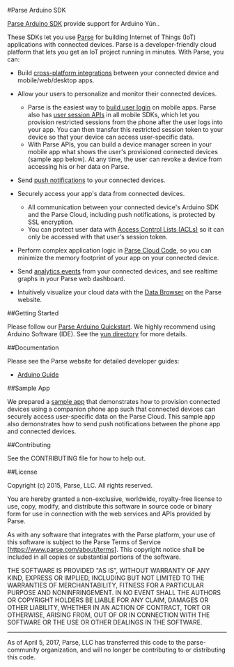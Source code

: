 #Parse Arduino SDK

[Parse Arduino SDK](https://www.parse.com/products/iot) provide support for Arduino Yún..

These SDKs let you use [Parse](https://www.parse.com/) for building Internet of Things (IoT) applications with connected devices.  Parse is a developer-friendly cloud platform that lets you get an IoT project running in minutes.   With Parse, you can:

* Build [cross-platform integrations](https://www.parse.com/products) between your connected device and mobile/web/desktop apps.

* Allow your users to personalize and monitor their connected devices.
    * Parse is the easiest way to [build user login](https://www.parse.com/docs/ios_guide#ui-login/iOS) on mobile apps.  Parse also has [user session APIs](https://www.parse.com/docs/ios_guide#sessions/iOS) in all mobile SDKs, which let you provision restricted sessions from the phone after the user logs into your app.  You can then transfer this restricted session token to your device so that your device can access user-specific data.
    * With Parse APIs, you can build a device manager screen in your mobile app what shows the user's provisioned connected devices (sample app below).  At any time, the user can revoke a device from accessing his or her data on Parse.

* Send [push notifications](https://www.parse.com/products/push) to your connected devices.

* Securely access your app's data from connected devices.
    * All communication between your connected device's Arduino SDK and the Parse Cloud, including push notifications, is protected by SSL encryption.
    * You can protect user data with [Access Control Lists (ACLs)](https://www.parse.com/docs/data#security-objects) so it can only be accessed with that user's session token.

* Perform complex application logic in [Parse Cloud Code](https://www.parse.com/docs/cloud_code_guide), so you can minimize the memory footprint of your app on your connected device.

* Send [analytics events](https://www.parse.com/products/analytics) from your connected devices, and see realtime graphs in your Parse web dashboard.

* Intuitively visualize your cloud data with the [Data Browser](http://blog.parse.com/2012/12/20/the-new-data-browser-2/) on the Parse website.

##Getting Started

Please follow our [Parse Arduino Quickstart](https://www.parse.com/apps/quickstart#embedded/arduinoyun).  We highly recommend using Arduino Software (IDE).  See the [yun directory](/yun) for more details.


##Documentation

Please see the Parse website for detailed developer guides:

* [Arduino Guide](https://www.parse.com/docs/arduino_guide)

##Sample App

We prepared a [sample app](https://github.com/ParsePlatform/Anydevice) that demonstrates how to provision connected devices using a companion phone app such that connected devices can securely access user-specific data on the Parse Cloud. This sample app also demonstrates how to send push notifications between the phone app and connected devices.

##Contributing

See the CONTRIBUTING file for how to help out.

##License

Copyright (c) 2015, Parse, LLC. All rights reserved.

You are hereby granted a non-exclusive, worldwide, royalty-free license to use, copy, modify, and distribute this software in source code or binary form for use in connection with the web services and APIs provided by Parse.

As with any software that integrates with the Parse platform, your use of this software is subject to the Parse Terms of Service [https://www.parse.com/about/terms]. This copyright notice shall be included in all copies or substantial portions of the software.

THE SOFTWARE IS PROVIDED "AS IS", WITHOUT WARRANTY OF ANY KIND, EXPRESS OR IMPLIED, INCLUDING BUT NOT LIMITED TO THE WARRANTIES OF MERCHANTABILITY, FITNESS FOR A PARTICULAR PURPOSE AND NONINFRINGEMENT. IN NO EVENT SHALL THE AUTHORS OR COPYRIGHT HOLDERS BE LIABLE FOR ANY CLAIM, DAMAGES OR OTHER LIABILITY, WHETHER IN AN ACTION OF CONTRACT, TORT OR OTHERWISE, ARISING FROM, OUT OF OR IN CONNECTION WITH THE SOFTWARE OR THE USE OR OTHER DEALINGS IN THE SOFTWARE.

-----

As of April 5, 2017, Parse, LLC has transferred this code to the parse-community organization, and will no longer be contributing to or distributing this code. 
